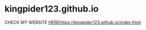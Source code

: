 # kingpider123.github.io
CHECK MY WEBSITE [HERE](https://kingpider123.github.io/index.html)https://kingpider123.github.io/index.html

